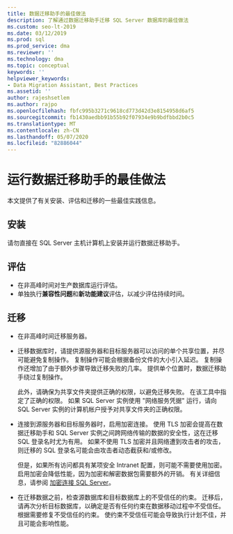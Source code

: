 ```yaml
---
title: 数据迁移助手的最佳做法
description: 了解通过数据迁移助手迁移 SQL Server 数据库的最佳做法
ms.custom: seo-lt-2019
ms.date: 03/12/2019
ms.prod: sql
ms.prod_service: dma
ms.reviewer: ''
ms.technology: dma
ms.topic: conceptual
keywords: ''
helpviewer_keywords:
- Data Migration Assistant, Best Practices
ms.assetid: ''
author: rajeshsetlem
ms.author: rajpo
ms.openlocfilehash: fbfc995b3271c9618cd773d42d3e8154958d6af5
ms.sourcegitcommit: fb1430aedbb91b55b92f07934e9b9bdfbbd2b0c5
ms.translationtype: MT
ms.contentlocale: zh-CN
ms.lasthandoff: 05/07/2020
ms.locfileid: "82886044"
---
```

# <a name="best-practices-for-running-data-migration-assistant"></a>运行数据迁移助手的最佳做法
本文提供了有关安装、评估和迁移的一些最佳实践信息。

## <a name="installation"></a>安装
请勿直接在 SQL Server 主机计算机上安装并运行数据迁移助手。

## <a name="assessment"></a>评估
- 在非高峰时间对生产数据库运行评估。
- 单独执行**兼容性问题**和**新功能建议**评估，以减少评估持续时间。

## <a name="migration"></a>迁移
- 在非高峰时间迁移服务器。

- 迁移数据库时，请提供源服务器和目标服务器可以访问的单个共享位置，并尽可能避免复制操作。 复制操作可能会根据备份文件的大小引入延迟。 复制操作还增加了由于额外步骤导致迁移失败的几率。 提供单个位置时，数据迁移助手绕过复制操作。
 
    此外，请确保为共享文件夹提供正确的权限，以避免迁移失败。 在该工具中指定了正确的权限。 如果 SQL Server 实例使用 "网络服务凭据" 运行，请向 SQL Server 实例的计算机帐户授予对共享文件夹的正确权限。

- 连接到源服务器和目标服务器时，启用加密连接。 使用 TLS 加密会提高在数据迁移助手和 SQL Server 实例之间跨网络传输的数据的安全性，这在迁移 SQL 登录名时尤为有用。 如果不使用 TLS 加密并且网络遭到攻击者的攻击，则迁移的 SQL 登录名可能会由攻击者动态截获和/或修改。

    但是，如果所有访问都具有某项安全 Intranet 配置，则可能不需要使用加密。 启用加密会降低性能，因为加密和解密数据包需要额外的开销。 有关详细信息，请参阅 [加密连接 SQL Server](https://go.microsoft.com/fwlink/?linkid=832513)。
    
- 在迁移数据之前，检查源数据库和目标数据库上的不受信任的约束。 迁移后，请再次分析目标数据库，以确定是否有任何约束在数据移动过程中不受信任。 根据需要修复不受信任的约束。 使约束不受信任可能会导致执行计划不佳，并且可能会影响性能。
